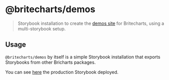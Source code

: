# @britecharts/demos

> Storybook installation to create the [demos site][demos] for Britecharts, using a multi-storybook setup.

## Usage
`@britecharts/demos` by itself is a simple Storybook installation that exports Storybooks from other Bricharts packages. 

You can see [here][demos] the production Storybook deployed.

[demos]: **
